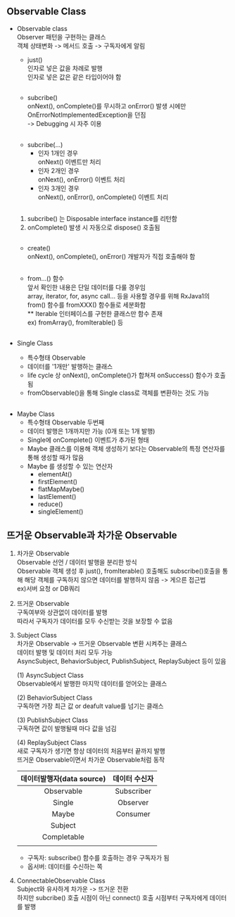 ## Observable Class
* Observable class  
Observer 패턴을 구현하는 클래스  
객체 상태변화 -> 메서드 호출 -> 구독자에게 알림
	- just()  
	인자로 넣은 값을 차례로 발행  
	인자로 넣은 값은 같은 타입이어야 함  
	##
	- subcribe()  
	onNext(), onComplete()를 무시하고 onError() 발생 시에만 OnErrorNotImplementedException을 던짐  
	-> Debugging 시 자주 이용  
	##
	- subcribe(...)  
		- 인자 1개인 경우  
		onNext() 이벤트만 처리
		- 인자 2개인 경우  
		onNext(), onError() 이벤트 처리  
		- 인자 3개인 경우  
		onNext(), onError(), onComplete() 이벤트 처리  
		##

	1. subcribe() 는 Disposable interface instance를 리턴함
	2. onComplete() 발생 시 자동으로 dispose() 호출됨
	##
	- create()  
	onNext(), onComplete(), onError() 개발자가 직접 호출해야 함  
	##
	- from...() 함수  
	앞서 확인한 내용은 단일 데이터를 다룰 경우임  
	array, iterator, for, async call... 등을 사용할 경우를 위해 RxJava1의 from() 함수를 fromXXX() 함수들로 세분화함  
	** Iterable<E> 인터페이스를 구현한 클래스만 함수 존재  
	ex) fromArray(), fromIterable() 등  
	##
* Single Class
	- 특수형태 Observable
	- 데이터를 '1개만' 발행하는 클래스
	- life cycle 상 onNext(), onComplete()가 합쳐져 onSuccess() 함수가 호출됨
	- fromObservable()을 통해 Single class로 객체를 변환하는 것도 가능
##
* Maybe Class  
	- 특수형태 Observable 두번째
	- 데이터 발행은 1개까지만 가능 (0개 또는 1개 발행)
	- Single에 onComplete() 이벤트가 추가된 형태
	- Maybe 클래스를 이용해 객체 생성하기 보다는 Observable의 특정 연산자를 통해 생성할 때가 많음
	- Maybe 를 생성할 수 있는 연산자
		- elementAt()
		- firstElement()
		- flatMapMaybe()
		- lastElement()
		- reduce()
		- singleElement()

## 뜨거운 Observable과 차가운 Observable
1. 차가운 Observable  
Observable 선언 / 데이터 발행을 분리한 방식  
Observable 객체 생성 후 just(), fromIterable() 호출해도 subscribe()호출을 통해 해당 객체를 구독하지 않으면 데이터를 발행하지 않음 -> 게으른 접근법  
ex)서버 요청 or DB쿼리

2. 뜨거운 Observable  
구독여부와 상관없이 데이터를 발행  
따라서 구독자가 데이터를 모두 수신받는 것을 보장할 수 없음

3. Subject Class  
차가운 Observable -> 뜨거운 Observable 변환 시켜주는 클래스  
데이터 발행 및 데이터 처리 모두 가능  
AsyncSubject, BehaviorSubject, PublishSubject, ReplaySubject 등이 있음  

	(1) AsyncSubject Class  
	Observable에서 발행한 마지막 데이터를 얻어오는 클래스  

	(2) BehaviorSubject Class  
	구독하면 가장 최근 값 or deafult value를 넘기는 클래스  

	(3) PublishSubject Class  
	구독하면 값이 발행될때 마다 값을 넘김  

	(4) ReplaySubject Class  
	새로 구독자가 생기면 항상 데이터의 처음부터 끝까지 발행  
	뜨거운 Observable이면서 차가운 Observable처럼 동작  

	| 데이터발행자(data source) | 데이터 수신자 |
	| :---: | :---: |
	| Observable | Subscriber |
	| Single | Observer |
	| Maybe | Consumer |
	| Subject |  |
	| Completable |  |
	|||

	* 구독자: subscribe() 함수를 호출하는 경우 구독자가 됨
	* 옵서버: 데이터를 수신하는 쪽  

4. ConnectableObservable Class  
Subject와 유사하게 차가운 -> 뜨거운 전환  
하지만 subcribe() 호출 시점이 아닌 connect() 호출 시점부터 구독자에게 데이터를 발행

